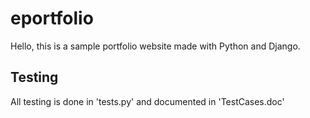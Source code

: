 # eportfolio

Hello, this is a sample portfolio website made with Python and Django.

## Testing

All testing is done in 'tests.py' and documented in 'TestCases.doc'
